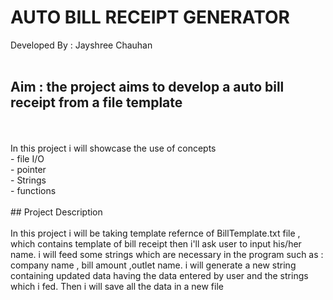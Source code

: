 # AUTO BILL RECEIPT GENERATOR

Developed By : Jayshree Chauhan
<br>
<br>
## Aim : the project aims to develop a auto bill receipt from a file template 
<br>
<br>
In this project i will showcase the use of concepts 
<br>
    - file I/O<br>
    - pointer<br>
    - Strings<br>
    - functions<br>
<br>
## Project Description
<br>
<br>
In this project i will be taking template refernce of BillTemplate.txt file , which contains template of bill receipt
then i'll ask user to input his/her name. 
i will feed some strings which are necessary in the program such as : company name , bill amount ,outlet name.
i will generate a new string containing updated data having the data entered by user and the strings which i fed.  
Then i will save all the data in a new file